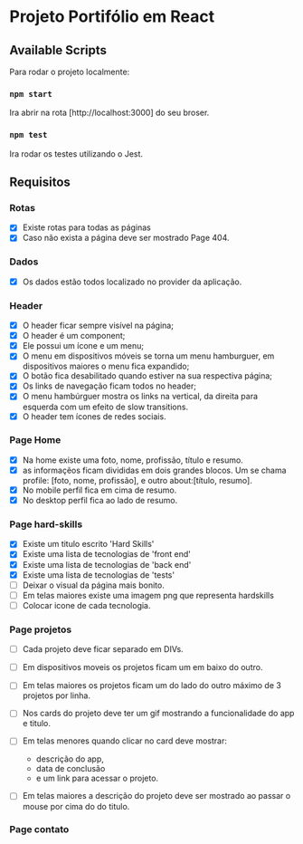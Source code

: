 # Projeto Portifólio em React

## Available Scripts

Para rodar o projeto localmente:

### `npm start`
Ira abrir na rota [http://localhost:3000] do seu broser.



### `npm test`

Ira rodar os testes utilizando o Jest.

## Requisitos

### Rotas
- [x] Existe rotas para todas as páginas
- [x] Caso não exista a página deve ser mostrado Page 404.

### Dados
- [x] Os dados estão todos localizado no provider da aplicação.

### Header
- [x] O header ficar sempre visível na página;
- [x] O header é um component;
- [x] Ele possui um ícone e um menu;
- [x] O menu em dispositivos móveis se torna um menu hamburguer, em dispositivos maiores o menu fica expandido;
- [x] O botão fica desabilitado quando estiver na sua respectiva página;
- [x] Os links de navegação ficam todos no header;
- [x] O menu hambúrguer mostra os links na vertical, da direita para esquerda com um efeito de slow transitions.
- [x] O header tem ícones de redes sociais.

### Page Home
- [x] Na home existe uma foto, nome, profissão, título e resumo.
- [x] as informaçẽos ficam divididas em dois grandes blocos. Um se chama profile: [foto, nome, profissão], e outro about:[título, resumo].
- [x] No mobile perfil fica em cima de resumo.
- [x] No desktop perfil fica ao lado de resumo.

### Page hard-skills
- [x] Existe um titulo escrito 'Hard Skills'
- [x] Existe uma lista de tecnologias de 'front end'
- [x] Existe uma lista de tecnologias de 'back end'
- [x] Existe uma lista de tecnologias de 'tests'
- [ ] Deixar o visual da página mais bonito.
- [ ] Em telas maiores existe uma imagem png que representa hardskills
- [ ] Colocar icone de cada tecnologia.

### Page projetos
- [ ] Cada projeto deve ficar separado em DIVs.
- [ ] Em dispositivos moveis os projetos ficam um em baixo do outro.
- [ ] Em telas maiores os projetos ficam um do lado do outro máximo de 3 projetos por linha.
- [ ] Nos cards do projeto deve ter um gif mostrando a funcionalidade do app e titulo.
- [ ] Em telas menores quando clicar no card deve mostrar: 
  - descrição do app,
  - data de conclusão
  - e um link para acessar o projeto.
- [ ] Em telas maiores a descrição do projeto deve ser mostrado ao passar o mouse por cima do do titulo.


### Page contato
